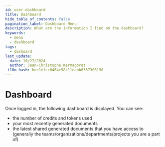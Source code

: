 ```yaml
---
id: user-dashboard
title: Dashboard
hide_table_of_contents: false
pagination_label: Dashboard Menu
description: What are the information I find on the dashboard?
keywords:
  - menu
  - dashboard
tags:
  - dashoard
last_update:
  date: 10/27/2024
  author: Jean-Christophe Kermagoret
_i18n_hash: bec1e1cc8464c58c11eabb6337308190
---
```

# Dashboard

Once logged in, the following dashboard is displayed. You can see:
* the number of credits and tokens used
* your most recently generated documents
* the latest shared generated documents that you have access to (generally the teams/organizations/departments/projects you are a part of)
